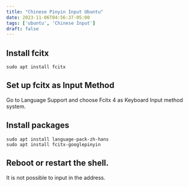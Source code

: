 ```yaml
---
title: "Chinese Pinyin Input Ubuntu"
date: 2023-11-06T04:56:37-05:00
tags: ['ubuntu', 'Chinese Input']
draft: false
---
```


## Install fcitx
```
sudo apt install fcitx
```

## Set up fcitx as Input Method
Go to Language Support and choose Fcitx 4 as Keyboard Input method system. 

## Install packages
```
sudo apt install language-pack-zh-hans
sudo apt install fcitx-googlepinyin
```

## Reboot or restart the shell. 

It is not possible to input in the address. 